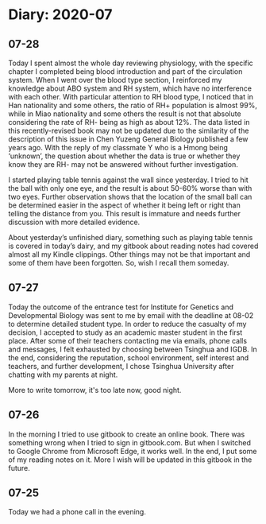 # Diary: 2020-07

## 07-28
Today I spent almost the whole day reviewing physiology, with the specific chapter I completed being blood introduction and part of the circulation system. When I went over the blood type section, I reinforced my knowledge about ABO system and RH system, which have no interference with each other. With particular attention to RH blood type, I noticed that in Han nationality and some others, the ratio of RH+ population is almost 99%, while in Miao nationality and some others the result is not that absolute considering the rate of RH- being as high as about 12%. The data listed in this recently-revised book may not be updated due to the similarity of the description of this issue in Chen Yuzeng General Biology published a few years ago. With the reply of my classmate Y who is a Hmong being ‘unknown’, the question about whether the data is true or whether they know they are RH- may not be answered without further investigation.

I started playing table tennis against the wall since yesterday. I tried to hit the ball with only one eye, and the result is about 50-60% worse than with two eyes. Further observation shows that the location of the small ball can be determined easier in the aspect of whether it being left or right than telling the distance from you. This result is immature and needs further discussion with more detailed evidence.

About yesterday’s unfinished diary, something such as playing table tennis is covered in today’s dairy, and my gitbook about reading notes had covered almost all my Kindle clippings. Other things may not be that important and some of them have been forgotten. So, wish I recall them someday.

## 07-27
Today the outcome of the entrance test for Institute for Genetics and Developmental Biology was sent to me by email with the deadline at 08-02 to determine detailed student type. In order to reduce the casualty of my decision, I accepted to study as an academic master student in the first place. After some of their teachers contacting me via emails, phone calls and messages, I felt exhausted by choosing between Tsinghua and IGDB. In the end, considering the reputation, school environment, self interest and teachers, and further development, I chose Tsinghua University after chatting with my parents at night.

More to write tomorrow, it's too late now, good night.

## 07-26
In the morning I tried to use gitbook to create an online book. There was something wrong when I tried to sign in gitbook.com. But when I switched to Google Chrome from Microsoft Edge, it works well. In the end, I put some of my reading notes on it. More I wish will be updated in this gitbook in the future.

## 07-25
Today we had a phone call in the evening.
